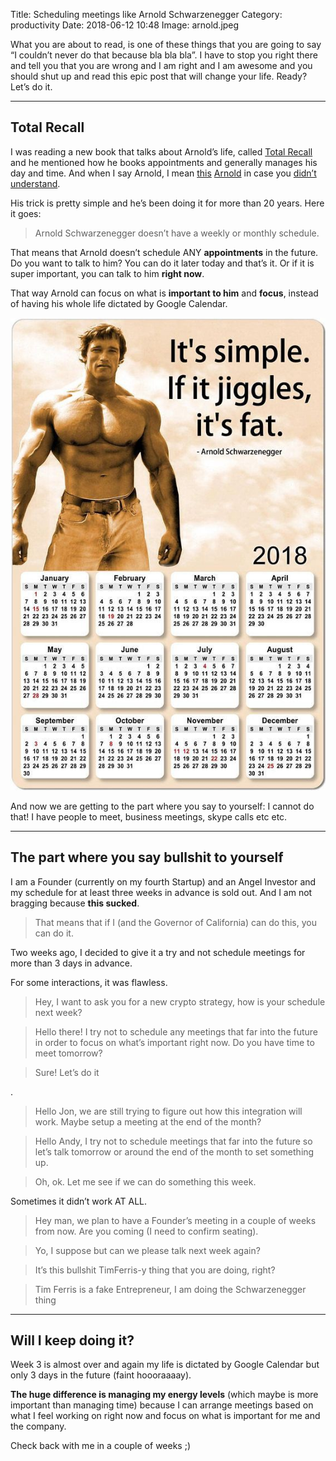 Title: Scheduling meetings like Arnold Schwarzenegger
Category: productivity 
Date: 2018-06-12 10:48
Image: arnold.jpeg

What you are about to read, is one of these things that you are going to say “I couldn’t never do that because bla bla bla”. I have to stop you right there and tell you that you are wrong and I am right and I am awesome and you should shut up and read this epic post that will change your life. Ready? Let’s do it.

---

## Total Recall

I was reading a new book that talks about Arnold’s life, called [Total Recall](https://www.amazon.com/Total-Recall-Unbelievably-True-Story/dp/1451662440) and he mentioned how he books appointments and generally manages his day and time. And when I say Arnold, I mean [this](https://en.wikipedia.org/wiki/The_Terminator) [Arnold](https://en.wikipedia.org/wiki/Political_career_of_Arnold_Schwarzenegger) in case you [didn’t understand](https://en.wikipedia.org/wiki/Arnold_Schwarzenegger#Mr._Olympia).

His trick is pretty simple and he’s been doing it for more than 20 years. Here it goes:

> Arnold Schwarzenegger doesn’t have a weekly or monthly schedule.

That means that Arnold doesn’t schedule ANY **appointments** in the future. Do you want to talk to him? You can do it later today and that’s it. Or if it is super important, you can talk to him **right now**.

That way Arnold can focus on what is **important to him** and **focus**, instead of having his whole life dictated by Google Calendar.

![What? It is an image of Arnold and a Calendar. Point made.](/images/fat.jpeg)

And now we are getting to the part where you say to yourself: I cannot do that! I have people to meet, business meetings, skype calls etc etc.

---

## The part where you say bullshit to yourself

I am a Founder (currently on my fourth Startup) and an Angel Investor and my schedule for at least three weeks in advance is sold out. And I am not bragging because **this sucked**.

> That means that if I (and the Governor of California) can do this, you can do it.

Two weeks ago, I decided to give it a try and not schedule meetings for more than 3 days in advance.

For some interactions, it was flawless.

> Hey, I want to ask you for a new crypto strategy, how is your schedule next week?

> Hello there! I try not to schedule any meetings that far into the future in order to focus on what’s important right now. Do you have time to meet tomorrow?

> Sure! Let’s do it

.

> Hello Jon, we are still trying to figure out how this integration will work. Maybe setup a meeting at the end of the month?

> Hello Andy, I try not to schedule meetings that far into the future so let’s talk tomorrow or around the end of the month to set something up.

> Oh, ok. Let me see if we can do something this week.

Sometimes it didn’t work AT ALL.

> Hey man, we plan to have a Founder’s meeting in a couple of weeks from now. Are you coming (I need to confirm seating).

> Yo, I suppose but can we please talk next week again?

> It’s this bullshit TimFerris-y thing that you are doing, right?

>Tim Ferris is a fake Entrepreneur, I am doing the Schwarzenegger thing

---

## Will I keep doing it?

Week 3 is almost over and again my life is dictated by Google Calendar but only 3 days in the future (faint hoooraaaay).

**The huge difference is managing my energy levels** (which maybe is more important than managing time) because I can arrange meetings based on what I feel working on right now and focus on what is important for me and the company.

Check back with me in a couple of weeks ;)